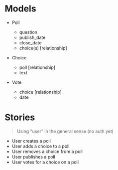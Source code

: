 # Models

 - Poll
   - question
   - publish_date
   - close_date
   - choice(s) [relationship]

 - Choice
   - poll [relationship]
   - text

 - Vote
   - choice [relationship]
   - date

# Stories
> Using "user" in the general sense (no auth yet)

 - User creates a poll
 - User adds a choice to a poll
 - User removes a choice from a poll
 - User publishes a poll
 - User votes for a choice on a poll
